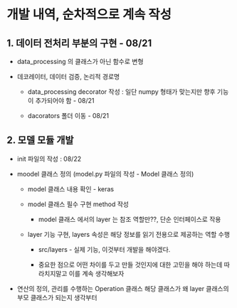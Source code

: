 # 개발 내역, 순차적으로 계속 작성

## 1. 데이터 전처리 부분의 구현 - 08/21

- data_processing 의 클래스가 아닌 함수로 변형

- 데코레이터, 데이터 검증, 논리적 경로명

    - data_processing decorator 작성 : 일단 numpy 형태가 맞는지만 향후 기능이 추가되어야 함 - 08/21
 
    - dacorators 폴더 이동 - 08/21

## 2. 모델 모듈 개발

- init 파일의 작성 : 08/22

- moodel 클래스 정의 (model.py 파일의 작성 - Model 클래스 정의)

    - model 클래스 내용 확인 - keras

    - model 클래스 필수 구현 method 작성
    
        - model 클래스 에서의 layer 는 참조 역할만??, 단순 인터페이스로 작용

    - layer 기능 구현, layers 속성은 해당 정보를 읽기 전용으로 제공하는 역할 수행
        
        - src/layers - 실제 기능, 이것부터 개발을 해야겠다.

        - 중요한 점으로 어떤 차이를 두고 만들 것인지에 대한 고민을 해야 하는데 따라치지말고 이를 계속 생각해보자

- 연산의 정의, 관리를 수행하는 Operation 클래스 해당 클래스가 왜 layer 클래스의 부모 클래스가 되는지 생각부터